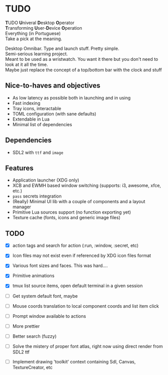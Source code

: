 # TUDO
**T**UDO **U**niveral **D**esktop **O**perator  
**T**ransforming **U**ser-**D**evice **O**peration  
Everything (in Portuguese)  
Take a pick at the meaning.  

Desktop Omnibar. Type and launch stuff. Pretty simple.  
Semi-serious learning project.  
Meant to be used as a wristwatch. You want it there but you don't need to look at it all the time.  
Maybe just replace the concept of a top/bottom bar with the clock and stuff  

## Nice-to-haves and objectives
- As low latency as possible both in launching and in using
- Fast indexing
- Tray icons, interactable
- TOML configuration (with sane defaults)
- Extendable in Lua
- Minimal list of dependencies

## Dependencies
- SDL2 with `ttf` and `image`

## Features
- Application launcher (XDG only)
- XCB and EWMH based window switching (supports: i3, awesome, xfce, etc.)
- `pass` secrets integration
- (Really) Minimal UI lib with a couple of components and a layout manager
- Primitive Lua sources support (no function exporting yet)
- Texture cache (fonts, icons and generic image files)

## TODO
- [x] action tags and search for action (:run, :window, :secret, etc)
- [x] Icon files may not exist even if referenced by XDG icon files format
- [x] Various font sizes and faces. This was hard....
- [x] Primitive animations
- [x] tmux list source items, open default terminal in a given session
- [ ] Get system default font, maybe
- [ ] Mouse coords translation to local component coords and list item click
- [ ] Prompt window available to actions
- [ ] More prettier  
- [ ] Better search (fuzzy)
- [ ] Solve the mistery of proper font atlas, right now using direct render from SDL2 ttf
- [ ] Implement drawing 'toolkit' context containing Sdl, Canvas, TextureCreator, etc

